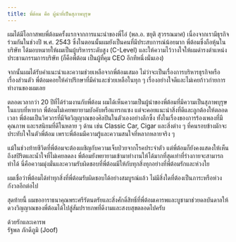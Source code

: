 ```yaml
---
title: พี่ต้อม คือ ผู้นำที่เป็นสุภาพบุรุษ
---
```



ผมได้มีโอกาสพบพี่ต้อมครั้งแรกจากการแนะนำของพี่โอ๋ (พล.อ. ชยุติ สุวรรณมาศ) เนื่องจากเรามีธุรกิจร่วมกันในช่วงปี พ.ศ. 2543 ซึ่งในตอนนั้นผมยังเป็นคนที่มีประสบการณ์น้อยมาก พี่ต้อมซึ่งถือหุ้นในบริษัท ได้มอบหมายให้ผมเป็นผู้บริหารระดับสูง (C-Level) และให้ความไว้วางใจให้ผมดำรงตำแหน่งประธานกรรมการบริษัท (ก็คือพี่ต้อม เป็นผู้ที่คุม CEO อีกทีหนึ่งนั่นเอง)

จากนั้นผมได้รับคำแนะนำและความช่วยเหลือจากพี่ต้อมเสมอ ไม่ว่าจะเป็นเรื่องการบริหารธุรกิจหรือเรื่องส่วนตัว พี่ต้อมคอยให้คำปรึกษาที่มีค่าและช่วยเหลือในทุก ๆ เรื่องอย่างใจดีและไม่เคยก้าวก่ายการทำงานของผมเลย

ตลอดเวลากว่า 20 ปีที่ได้ร่วมงานกับพี่ต้อม ผมได้เห็นความเป็นผู้นำของพี่ต้อมที่มีความเป็นสุภาพบุรุษในแบบที่หายาก พี่ต้อมไม่เคยพยายามบังคับหรือแทรกแซง แต่จะคอยแนะนำสิ่งที่ดีและถูกต้องให้ตลอดเวลา พี่ต้อมเป็นวิศวกรที่มีจิตวิญญาณของศิลปินในตัวเองอย่างลึกซึ้ง ทั้งในเรื่องของการร้องเพลงที่มีคุณภาพ และรสนิยมที่ดีในหลาย ๆ ด้าน เช่น Classic Car, Cigar และสิ่งต่าง ๆ ที่คนรอบข้างมักจะประทับใจในตัวพี่ต้อม เพราะพี่ต้อมมีความรู้และความสนใจที่หลากหลายจริง ๆ

แม้ในช่วงท้ายชีวิตที่พี่ต้อมจะต้องเผชิญกับความเจ็บป่วยจากโรคประจำตัว แต่พี่ต้อมก็ยังคงแสดงให้เห็นถึงสปิริตและนํ้าใจที่ไม่เคยลดลง พี่ต้อมยังพยายามเข้ามาทำงานให้ได้มากที่สุดเท่าที่ร่างกายจะสามารถทำได้ นี่คือความมุ่งมั่นและความรับผิดชอบที่พี่ต้อมมีให้กับทุกสิ่งทุกอย่างที่พี่ต้อมรักและห่วงใย

ผมเชื่อว่าพี่ต้อมได้ทำทุกสิ่งที่พี่ต้อมรับผิดชอบได้อย่างสมบูรณ์แล้ว ไม่มีสิ่งใดที่ต้องเป็นภาระหรือห่วงกังวลอีกต่อไป

สุดท้ายนี้ ผมขออาราธนาคุณพระศรีรัตนตรัยและสิ่งศักดิ์สิทธิ์ที่พี่ต้อมเคารพและบูชามาช่วยดลบันดาลให้ดวงวิญญาณของพี่ต้อมได้ไปสู่สัมปรายภพที่ดีงามและสงบสุขตลอดไปครับ

ด้วยรักและเคารพ  
รัฐพล ภักดีภูมิ (Joof)

